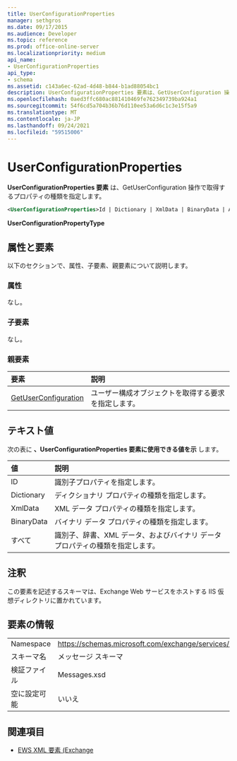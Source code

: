 ```yaml
---
title: UserConfigurationProperties
manager: sethgros
ms.date: 09/17/2015
ms.audience: Developer
ms.topic: reference
ms.prod: office-online-server
ms.localizationpriority: medium
api_name:
- UserConfigurationProperties
api_type:
- schema
ms.assetid: c143a6ec-62ad-4d48-b844-b1ad88054bc1
description: UserConfigurationProperties 要素は、GetUserConfiguration 操作で取得するプロパティの種類を指定します。
ms.openlocfilehash: 0aed3ffc680ac881410469fe762349739ba924a1
ms.sourcegitcommit: 54f6cd5a704b36b76d110ee53a6d6c1c3e15f5a9
ms.translationtype: MT
ms.contentlocale: ja-JP
ms.lasthandoff: 09/24/2021
ms.locfileid: "59515006"
---
```

# <a name="userconfigurationproperties"></a>UserConfigurationProperties

**UserConfigurationProperties 要素** は、GetUserConfiguration 操作で取得するプロパティの種類を指定します。 
  
```xml
<UserConfigurationProperties>Id | Dictionary | XmlData | BinaryData | All</UserConfigurationProperties>
```

 **UserConfigurationPropertyType**
## <a name="attributes-and-elements"></a>属性と要素

以下のセクションで、属性、子要素、親要素について説明します。
  
### <a name="attributes"></a>属性

なし。
  
### <a name="child-elements"></a>子要素

なし。
  
### <a name="parent-elements"></a>親要素

|**要素**|**説明**|
|:-----|:-----|
|[GetUserConfiguration](getuserconfiguration.md) <br/> |ユーザー構成オブジェクトを取得する要求を指定します。  <br/> |
   
## <a name="text-value"></a>テキスト値

次の表に **、UserConfigurationProperties 要素に使用できる値を示** します。 
  
|**値**|**説明**|
|:-----|:-----|
|ID  <br/> |識別子プロパティを指定します。  <br/> |
|Dictionary  <br/> |ディクショナリ プロパティの種類を指定します。  <br/> |
|XmlData  <br/> |XML データ プロパティの種類を指定します。  <br/> |
|BinaryData  <br/> |バイナリ データ プロパティの種類を指定します。  <br/> |
|すべて  <br/> |識別子、辞書、XML データ、およびバイナリ データ プロパティの種類を指定します。  <br/> |
   
## <a name="remarks"></a>注釈

この要素を記述するスキーマは、Exchange Web サービスをホストする IIS 仮想ディレクトリに置かれています。
  
## <a name="element-information"></a>要素の情報

|||
|:-----|:-----|
|Namespace  <br/> |https://schemas.microsoft.com/exchange/services/2006/messages  <br/> |
|スキーマ名  <br/> |メッセージ スキーマ  <br/> |
|検証ファイル  <br/> |Messages.xsd  <br/> |
|空に設定可能  <br/> |いいえ  <br/> |
   
## <a name="see-also"></a>関連項目



- [EWS XML 要素 (Exchange](ews-xml-elements-in-exchange.md)

